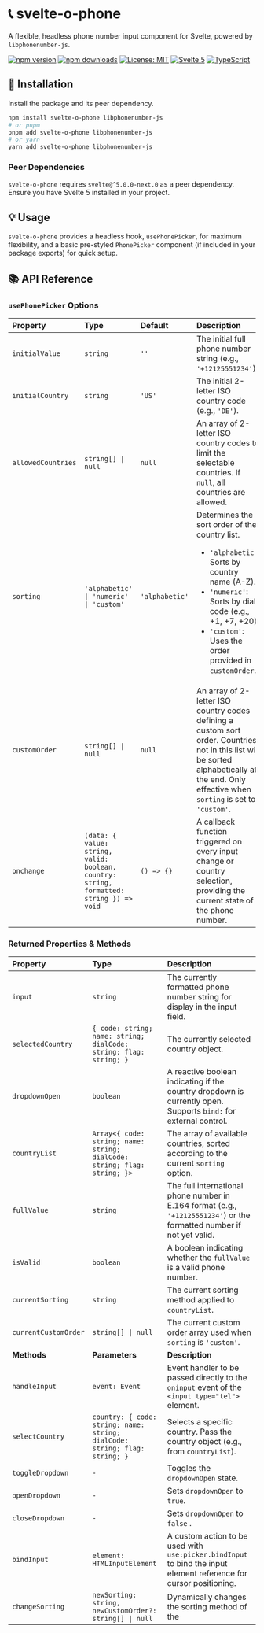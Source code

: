 # 📞 svelte-o-phone

A flexible, headless phone number input component for Svelte, powered by `libphonenumber-js`.

[![npm version](https://img.shields.io/npm/v/svelte-o-phone?style=flat-square)](https://www.npmjs.com/package/@kevwpl/svelte-o-phone)
[![npm downloads](https://img.shields.io/npm/dm/svelte-o-phone?style=flat-square)](https://www.npmjs.com/package/@kevwpl/svelte-o-phone)
[![License: MIT](https://img.shields.io/badge/License-MIT-yellow.svg)](https://opensource.org/licenses/MIT)
[![Svelte 5](https://img.shields.io/badge/Svelte-5-FF3E00?logo=svelte)](https://svelte.dev/blog/runes)
[![TypeScript](https://img.shields.io/badge/TypeScript-5.x-3178C6?logo=typescript)](https://www.typescriptlang.org/)

## 🚀 Installation

Install the package and its peer dependency.

```bash
npm install svelte-o-phone libphonenumber-js
# or pnpm
pnpm add svelte-o-phone libphonenumber-js
# or yarn
yarn add svelte-o-phone libphonenumber-js
```

### Peer Dependencies

`svelte-o-phone` requires `svelte@^5.0.0-next.0` as a peer dependency. Ensure you have Svelte 5 installed in your project.

## 💡 Usage

`svelte-o-phone` provides a headless hook, `usePhonePicker`, for maximum flexibility, and a basic pre-styled `PhonePicker` component (if included in your package exports) for quick setup.

## 📚 API Reference

### `usePhonePicker` Options

| Property        | Type                                                       | Default        | Description                                                                                                                                                                                                        |
| :-------------- | :--------------------------------------------------------- | :------------- | :----------------------------------------------------------------------------------------------------------------------------------------------------------------------------------------------------------------- |
| `initialValue`  | `string`                                                   | `''`           | The initial full phone number string (e.g., `'+12125551234'`).                                                                                                                                                     |
| `initialCountry`| `string`                                                   | `'US'`         | The initial 2-letter ISO country code (e.g., `'DE'`).                                                                                                                                                               |
| `allowedCountries`| `string[] \| null`                                       | `null`         | An array of 2-letter ISO country codes to limit the selectable countries. If `null`, all countries are allowed.                                                                                                    |
| `sorting`       | `'alphabetic' \| 'numeric' \| 'custom'`                    | `'alphabetic'` | Determines the sort order of the country list. <ul><li>`'alphabetic'`: Sorts by country name (A-Z).</li><li>`'numeric'`: Sorts by dial code (e.g., +1, +7, +20).</li><li>`'custom'`: Uses the order provided in `customOrder`.</li></ul> |
| `customOrder`   | `string[] \| null`                                       | `null`         | An array of 2-letter ISO country codes defining a custom sort order. Countries not in this list will be sorted alphabetically at the end. Only effective when `sorting` is set to `'custom'`.                  |
| `onchange`      | `(data: { value: string, valid: boolean, country: string, formatted: string }) => void` | `() => {}`     | A callback function triggered on every input change or country selection, providing the current state of the phone number.                                                                                             |

### Returned Properties & Methods

| Property      | Type                                                       | Description                                                                                                                                                                                                    |
| :------------ | :--------------------------------------------------------- | :------------------------------------------------------------------------------------------------------------------------------------------------------------------------------------------------------------- |
| `input`       | `string`                                                   | The currently formatted phone number string for display in the input field.                                                                                                                                    |
| `selectedCountry`| `{ code: string; name: string; dialCode: string; flag: string; }` | The currently selected country object.                                                                                                                                                                         |
| `dropdownOpen`| `boolean`                                                  | A reactive boolean indicating if the country dropdown is currently open. Supports `bind:` for external control.                                                                                                  |
| `countryList` | `Array<{ code: string; name: string; dialCode: string; flag: string; }>` | The array of available countries, sorted according to the current `sorting` option.                                                                                                                              |
| `fullValue`   | `string`                                                   | The full international phone number in E.164 format (e.g., `'+12125551234'`) or the formatted number if not yet valid.                                                                                        |
| `isValid`     | `boolean`                                                  | A boolean indicating whether the `fullValue` is a valid phone number.                                                                                                                                          |
| `currentSorting`| `string`                                                 | The current sorting method applied to `countryList`.                                                                                                                                                           |
| `currentCustomOrder`| `string[] \| null`                                   | The current custom order array used when `sorting` is `'custom'`.                                                                                                                                              |
| **Methods**   | **Parameters**                                             | **Description**                                                                                                                                                                                                |
| `handleInput` | `event: Event`                                             | Event handler to be passed directly to the `oninput` event of the `<input type="tel">` element.                                                                                                                |
| `selectCountry`| `country: { code: string; name: string; dialCode: string; flag: string; }` | Selects a specific country. Pass the country object (e.g., from `countryList`).                                                                                                                                 |
| `toggleDropdown`| `-`                                                      | Toggles the `dropdownOpen` state.                                                                                                                                                                              |
| `openDropdown`| `-`                                                      | Sets `dropdownOpen` to `true`.                                                                                                                                                                                 |
| `closeDropdown`| `-`                                                      | Sets `dropdownOpen` to `false` .                                                                                                                                                                               |
| `bindInput`   | `element: HTMLInputElement`                                | A custom action to be used with `use:picker.bindInput` to bind the input element reference for cursor positioning.                                                                                             |
| `changeSorting`| `newSorting: string, newCustomOrder?: string[] \| null`  | Dynamically changes the sorting method of the
